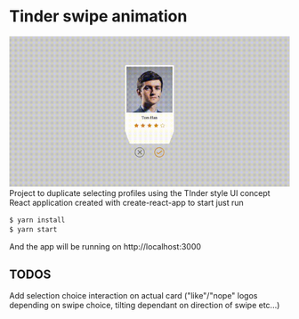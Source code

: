 # Tinder swipe animation
![TinderApp](./clip.gif)
Project to duplicate selecting profiles using the TInder style UI concept
React application created with create-react-app to start just run

```bash
$ yarn install
$ yarn start
```

And the app will be running on http://localhost:3000

## TODOS
Add selection choice interaction on actual card ("like"/"nope" logos depending on swipe choice, tilting dependant on direction of swipe etc...)